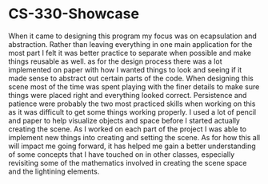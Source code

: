 # CS-330-Showcase

When it came to designing this program my focus was on ecapsulation and abstraction. Rather than leaving everything in one main application for the most part I felt it was better practice to separate when possible and make things reusable as well. as for the design process there was a lot implemented on paper with how I wanted things to look and seeing if it made sense to abstract out certain parts of the code. When designing this scene most of the time was spent playing with the finer details to make sure things were placed right and everything looked correct. Persistence and patience were probably the two most practiced skills when working on this as it was difficult to get some things working properly. I used a lot of pencil and paper to help visualize objects and space before I started actually creating the scene. As I worked on each part of the project I was able to implement new things into creating and setting the scene. As for how this all will impact me going forward, it has helped me gain a better understanding of some concepts that I have touched on in other classes, especially revisiting some of the mathematics involved in creating the scene space and the lightining elements.

